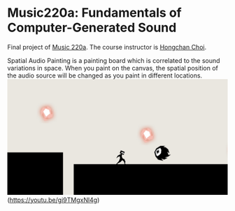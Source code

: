 # Music220a: Fundamentals of Computer-Generated Sound

Final project of [Music 220a](https://ccrma.stanford.edu/courses/220a/). The course instructor is [Hongchan Choi](https://hoch.io/).

Spatial Audio Painting is a painting board which is correlated to the sound variations in space. When you paint on the canvas, the spatial position of the audio source will be changed as you paint in different locations.
<img src="https://github.com/Zhang-Mengfan/MUSIC256A-CS476A/blob/master/pic/game.jpg">(https://youtu.be/gi9TMgxNl4g)
